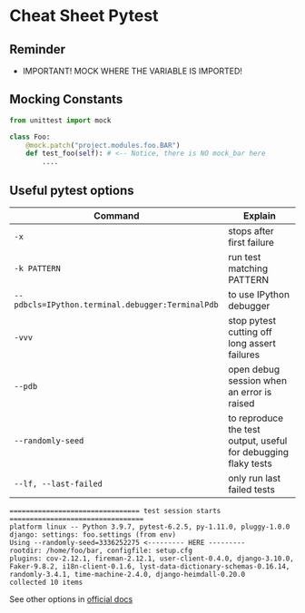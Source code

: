 # Cheat Sheet Pytest

## Reminder

- IMPORTANT! MOCK WHERE THE VARIABLE IS IMPORTED!

## Mocking Constants

```python
from unittest import mock

class Foo:
    @mock.patch("project.modules.foo.BAR")
    def test_foo(self): # <-- Notice, there is NO mock_bar here
        ....
```

## Useful pytest options

| Command                                          | Explain                                                        |
| ------------------------------------------------ | -------------------------------------------------------------- |
| `-x`                                             | stops after first failure                                      |
| `-k PATTERN`                                     | run test matching PATTERN                                      |
| `--pdbcls=IPython.terminal.debugger:TerminalPdb` | to use IPython debugger                                        |
| `-vvv`                                           | stop pytest cutting off long assert failures                   |
| `--pdb`                                          | open debug session when an error is raised                     |
| `--randomly-seed`                                | to reproduce the test output, useful for debugging flaky tests |
| `--lf, --last-failed`                            | only run last failed tests                                     |

```
================================ test session starts =================================
platform linux -- Python 3.9.7, pytest-6.2.5, py-1.11.0, pluggy-1.0.0
django: settings: foo.settings (from env)
Using --randomly-seed=3336252275 <--------- HERE ---------
rootdir: /home/foo/bar, configfile: setup.cfg
plugins: cov-2.12.1, fireman-2.12.1, user-client-0.4.0, django-3.10.0, Faker-9.8.2, i18n-client-0.1.6, lyst-data-dictionary-schemas-0.16.14, randomly-3.4.1, time-machine-2.4.0, django-heimdall-0.20.0
collected 10 items
```

See other options in [official docs](https://docs.pytest.org/en/6.2.x/reference.html#command-line-flags)
